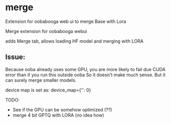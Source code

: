 # merge
Extension for oobabooga web ui to merge Base with Lora

Merge extension for oobabooga webui

adds Merge tab, allows loading HF model and merging with LORA


## Issue:
Because ooba already uses some GPU, you are more likely to fail due CUDA error than if you run this outside ooba
So it doesn't make much sense.
But it can surely merge smaller models.

device map is set as:
device_map={'': 0}


TODO:
- See if the GPU can be somehow optimized (??)
- merge 4 bit GPTQ with LORA (no idea how)

